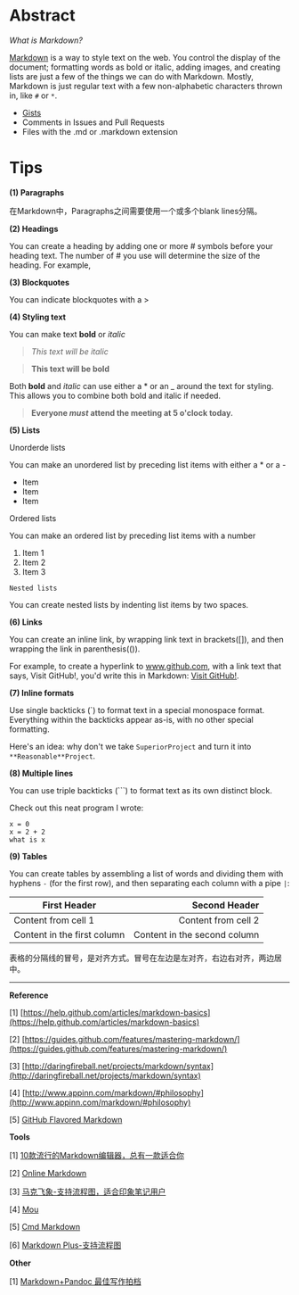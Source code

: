 
Abstract
===
*What is Markdown?*

[Markdown](http://daringfireball.net/projects/markdown/) is a way to style text on the web. You control the display of the document; formatting words as bold or italic, adding images, and creating lists are just a few of the things we can do with Markdown. Mostly, Markdown is just regular text with a few non-alphabetic characters thrown in, like `#` or `*`.


* [Gists](https://gist.github.com/)
* Comments in Issues and Pull Requests
* Files with the .md or .markdown extension


Tips
===

**(1) Paragraphs**

在Markdown中，Paragraphs之间需要使用一个或多个blank lines分隔。

**(2) Headings**

You can create a heading by adding one or more # symbols before your heading text. The number of # you use will determine the size of the heading. For example,

**(3) Blockquotes**

You can indicate blockquotes with a >

**(4) Styling text**

You can make text **bold** or *italic*

> *This text will be italic*

> **This text will be bold**

Both **bold** and *italic* can use either a * or an _ around the text for styling. This allows you to combine both bold and italic if needed.

> **Everyone _must_ attend the meeting at 5 o'clock today.**


**(5) Lists**

Unorderde lists

You can make an unordered list by preceding list items with either a * or a -

* Item
* Item
* Item

Ordered lists

You can make an ordered list by preceding list items with a number

1. Item 1
2. Item 2
3. Item 3

`Nested lists`

You can create nested lists by indenting list items by two spaces.


**(6) Links**

You can create an inline link, by wrapping link text in brackets([]), and then wrapping the link in parenthesis(()).

For example, to create a hyperlink to www.github.com, with a link text that says, Visit GitHub!, you'd write this in Markdown: [Visit GitHub!](www.github.com).

**(7) Inline formats**

Use single backticks (`) to format text in a special monospace format. Everything within the backticks appear as-is, with no other special formatting.

Here's an idea: why don't we take `SuperiorProject` and turn it into `**Reasonable**Project`.

**(8) Multiple lines**

You can use triple backticks (```) to format text as its own distinct block.

Check out this neat program I wrote:

```
x = 0
x = 2 + 2
what is x
```

**(9) Tables**

You can create tables by assembling a list of words and dividing them with hyphens `-` (for the first row), and then separating each column with a pipe `|`:

First Header | Second Header
------------ | -------------:
Content from cell 1 | Content from cell 2
Content in the first column | Content in the second column

表格的分隔线的冒号，是对齐方式。冒号在左边是左对齐，右边右对齐，两边居中。


---

**Reference**

[1] [https://help.github.com/articles/markdown-basics](https://help.github.com/articles/markdown-basics)

[2] [https://guides.github.com/features/mastering-markdown/](https://guides.github.com/features/mastering-markdown/)

[3] [http://daringfireball.net/projects/markdown/syntax](http://daringfireball.net/projects/markdown/syntax)

[4] [http://www.appinn.com/markdown/#philosophy](http://www.appinn.com/markdown/#philosophy)

[5] [GitHub Flavored Markdown](https://github.com/guodongxiaren/README)

**Tools**

[1] [10款流行的Markdown编辑器，总有一款适合你](http://code.csdn.net/news/2819623)

[2] [Online Markdown](http://daringfireball.net/projects/markdown/dingus)

[3] [马克飞象-支持流程图，适合印象笔记用户](https://maxiang.io/)

[4] [Mou](http://25.io/mou/)

[5] [Cmd Markdown](https://www.zybuluo.com/mdeditor)

[6] [Markdown Plus-支持流程图](http://mdp.tylingsoft.com/)


**Other**

[1] [Markdown+Pandoc 最佳写作拍档](http://www.tuicool.com/articles/zQrQbaU)




